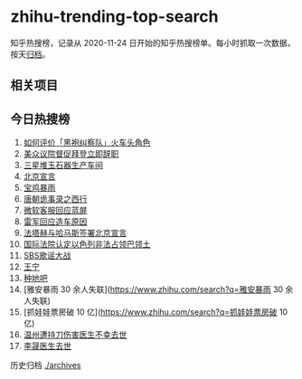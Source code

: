 # zhihu-trending-top-search

知乎热搜榜，记录从 2020-11-24
日开始的知乎热搜榜单。每小时抓取一次数据，按天[归档](./archives)。

## 相关项目

## 今日热搜榜

<!-- BEGIN -->
<!-- 最后更新时间 Tue Jul 23 2024 14:18:17 GMT+0800 (China Standard Time) -->

1. [如何评价「黑袍纠察队」火车头角色](https://www.zhihu.com/search?q=如何评价「黑袍纠察队」火车头角色)
1. [美众议院督促拜登立即辞职](https://www.zhihu.com/search?q=美众议院督促拜登立即辞职)
1. [三星堆玉石器生产车间](https://www.zhihu.com/search?q=三星堆玉石器生产车间)
1. [北京宣言](https://www.zhihu.com/search?q=北京宣言)
1. [宝鸡暴雨](https://www.zhihu.com/search?q=宝鸡暴雨)
1. [唐朝诡事录之西行](https://www.zhihu.com/search?q=唐朝诡事录之西行)
1. [微软客服回应蓝屏](https://www.zhihu.com/search?q=微软客服回应蓝屏)
1. [雷军回应造车原因](https://www.zhihu.com/search?q=雷军回应造车原因)
1. [法塔赫与哈马斯签署北京宣言](https://www.zhihu.com/search?q=法塔赫与哈马斯签署北京宣言)
1. [国际法院认定以色列非法占领巴领土](https://www.zhihu.com/search?q=国际法院认定以色列非法占领巴领土)
1. [SBS歌谣大战](https://www.zhihu.com/search?q=SBS歌谣大战)
1. [王宁](https://www.zhihu.com/search?q=王宁)
1. [种地吧](https://www.zhihu.com/search?q=种地吧)
1. [雅安暴雨 30 余人失联](https://www.zhihu.com/search?q=雅安暴雨 30 余人失联)
1. [抓娃娃票房破 10 亿](https://www.zhihu.com/search?q=抓娃娃票房破 10 亿)
1. [温州遭持刀伤害医生不幸去世](https://www.zhihu.com/search?q=温州遭持刀伤害医生不幸去世)
1. [李晟医生去世](https://www.zhihu.com/search?q=李晟医生去世)

<!-- END -->

历史归档 [./archives](./archives)
